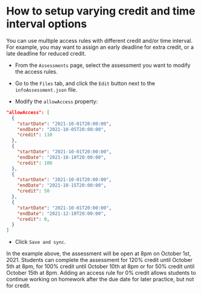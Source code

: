 # How to setup varying credit and time interval options

You can use multiple access rules with different credit and/or time interval. For example, you may want to assign an early deadline for extra credit, or a late deadline for reduced credit.

* From the `Assessments` page, select the assessment you want to modify the access rules.

* Go to the `Files` tab, and click the `Edit` button next to the `infoAssessment.json` file.

* Modify the `allowAccess` property:

```json
"allowAccess": [
  {
    "startDate": "2021-10-01T20:00:00",
    "endDate": "2021-10-05T20:00:00",
    "credit": 110
  },
  {
    "startDate": "2021-10-01T20:00:00",
    "endDate": "2021-10-10T20:00:00",
    "credit": 100
  },
  {
    "startDate": "2021-10-01T20:00:00",
    "endDate": "2021-10-15T20:00:00",
    "credit": 50
  },
  {
    "startDate": "2021-10-01T20:00:00",
    "endDate": "2021-12-10T20:00:00",
    "credit": 0,
  }
]
```

* Click `Save and sync`.

In the example above, the assessment will be open at 8pm on October 1st, 2021. Students can complete the assessment for 120% credit until October 5th at 8pm, for 100% credit until October 10th at 8pm or for 50% credit until October 15th at 8pm. Adding an access rule for 0% credit allows students to continue working on homework after the due date for later practice, but not for credit.
